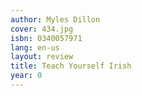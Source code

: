 ```yaml
---
author: Myles Dillon
cover: 434.jpg
isbn: 0340057971
lang: en-us
layout: review
title: Teach Yourself Irish
year: 0
---
```

